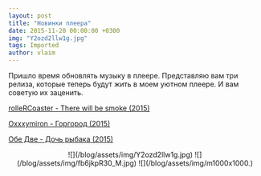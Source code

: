 ```yaml
---
layout: post
title: "Новинки плеера"
date: 2015-11-20 00:00:00 +0300
img: "Y2ozd2llw1g.jpg"
tags: Imported
author: vlaim
---
```


Пришло время обновлять музыку в плеере. Представляю вам три релиза, которые теперь будут жить в моем уютном плеере. И вам советую их заценить.

[rolleRCoaster - There will be smoke (2015)](https://vk.com/rollercoaster_band?w=wall-228378_3314)

[Oxxxymiron - Горгород (2015)](https://vk.com/oxxxymiron_official?w=wall-3113588_242318)

[Обе Две - Дочь рыбака (2015)](https://music.yandex.ru/album/2489597/track/21703963)

<center>![](/blog/assets/img/Y2ozd2llw1g.jpg) ![](/blog/assets/img/fb6jkpR30_M.jpg) ![](/blog/assets/img/m1000x1000.)</center>